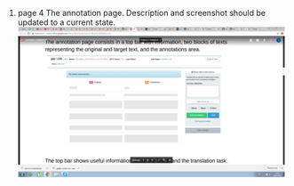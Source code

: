 
1) page 4 The annotation page.
Description and screenshot should be updated to a current state.
![alt text](https://github.com/IliaFedorov/Unbabel-QA-challenge/blob/master/Exercise%201/used1.png)
